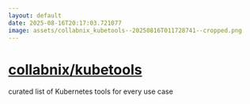 ```yaml
---
layout: default
date: 2025-08-16T20:17:03.721077
image: assets/collabnix_kubetools--20250816T011728741--cropped.png
---
```


# [collabnix/kubetools](https://github.com/collabnix/kubetools)

curated list of Kubernetes tools for every use case
